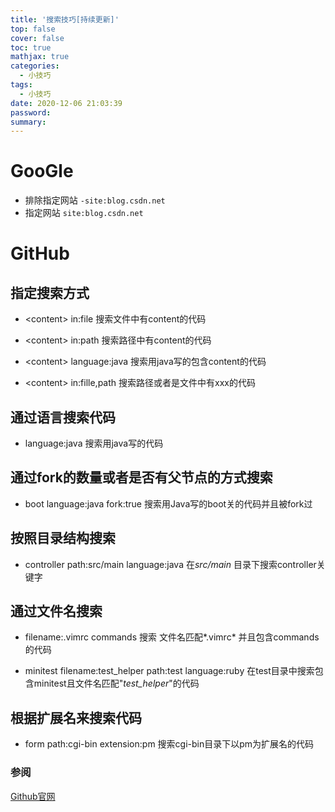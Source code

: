 ```yaml
---
title: '搜索技巧[持续更新]'
top: false
cover: false
toc: true
mathjax: true
categories:
  - 小技巧
tags:
  - 小技巧
date: 2020-12-06 21:03:39
password:
summary:
---
```


# GooGle

* 排除指定网站 `-site:blog.csdn.net`
* 指定网站 `site:blog.csdn.net`

# GitHub

## 指定搜索方式

* \<content\> in:file 搜索文件中有content的代码

* \<content\> in:path 搜索路径中有content的代码

* \<content\> language:java  搜索用java写的包含content的代码

* \<content\> in:fille,path  搜索路径或者是文件中有xxx的代码

  

## 通过语言搜索代码

* language:java     搜索用java写的代码

## 通过fork的数量或者是否有父节点的方式搜索

* boot language:java fork:true  搜索用Java写的boot关的代码并且被fork过

## 按照目录结构搜索

* controller path:src/main language:java 在*src/main* 目录下搜索controller关键字

## 通过文件名搜索

* filename:.vimrc commands 搜索 文件名匹配*.vimrc* 并且包含commands的代码

* minitest filename:test_helper path:test language:ruby 在test目录中搜索包含minitest且文件名匹配"*test_helper*"的代码

## 根据扩展名来搜索代码

*  form path:cgi-bin extension:pm    搜索cgi-bin目录下以pm为扩展名的代码





### 参阅

[Github官网](https://docs.github.com/en/github/searching-for-information-on-github/searching-on-github/searching-for-repositories)